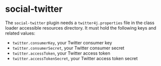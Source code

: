 social-twitter
==============

The `social-twitter` plugin needs a `twitter4j.properties` file in the class loader 
accessible resources directory. It must hold the following keys and related values:

- `twitter.consumerKey`, your Twitter consumer key
- `twitter.consumerSecret`, your Twitter consumer secret
- `twitter.accessToken`, your Twitter access token
- `twitter.accessTokenSecret`, your Twitter access token secret
